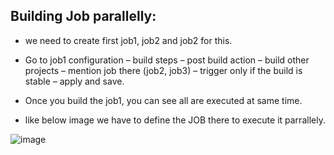 ## Building Job parallelly: 

- we need to create first job1, job2 and job2 for this.

- Go to job1 configuration – build steps – post build action – build other projects – mention job there (job2, job3) – trigger only if the build is stable – apply and save.
- Once you build the job1, you can see all are executed at same time.

- like below image we have to define the JOB there to execute it parrallely.

![image](https://github.com/gk-aws-dev/Jenkins/assets/154478305/6138163e-a772-4c0e-a55c-6de0a1e7ae83)
